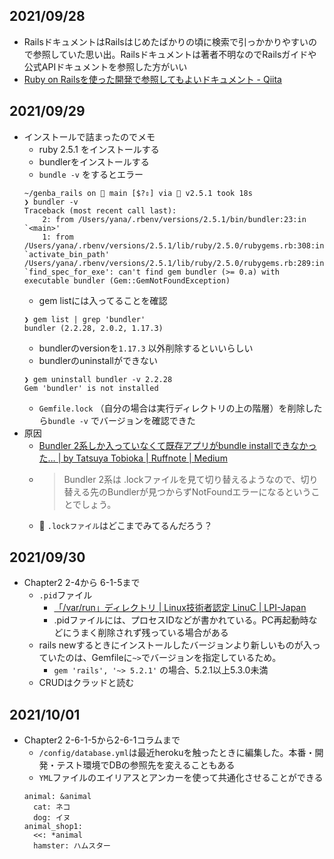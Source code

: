 ## 2021/09/28
- RailsドキュメントはRailsはじめたばかりの頃に検索で引っかかりやすいので参照していた思い出。Railsドキュメントは著者不明なのでRailsガイドや公式APIドキュメントを参照した方がいい
- [Ruby on Railsを使った開発で参照してもよいドキュメント \- Qiita](https://qiita.com/hanachin_/items/76a24bcef889edb59d19)

## 2021/09/29
- インストールで詰まったのでメモ
    - ruby 2.5.1 をインストールする
    - bundlerをインストールする
    - `bundle -v` をするとエラー
    ```
    ~/genba_rails on 🌱 main [$?⇕] via 💎 v2.5.1 took 18s 
    ❯ bundler -v         
    Traceback (most recent call last):
        2: from /Users/yana/.rbenv/versions/2.5.1/bin/bundler:23:in `<main>'
        1: from /Users/yana/.rbenv/versions/2.5.1/lib/ruby/2.5.0/rubygems.rb:308:in `activate_bin_path'
    /Users/yana/.rbenv/versions/2.5.1/lib/ruby/2.5.0/rubygems.rb:289:in `find_spec_for_exe': can't find gem bundler (>= 0.a) with executable bundler (Gem::GemNotFoundException)
    ```
    - gem listには入ってることを確認
    ```
    ❯ gem list | grep 'bundler'
    bundler (2.2.28, 2.0.2, 1.17.3)
    ```
    - bundlerのversionを`1.17.3` 以外削除するといいらしい
    - bundlerのuninstallができない
    ```
    ❯ gem uninstall bundler -v 2.2.28
    Gem 'bundler' is not installed
    ```
    - `Gemfile.lock` （自分の場合は実行ディレクトリの上の階層）を削除したら`bundle -v` でバージョンを確認できた
- 原因
    - [Bundler 2系しか入っていなくて既存アプリがbundle installできなかった… \| by Tatsuya Tobioka \| Ruffnote \| Medium](https://medium.com/ruffnote/bundler-2系しか入っていなくて既存アプリがbundle-installできなかった-dd03737d3866)
    - > Bundler 2系は .lockファイルを見て切り替えるようなので、切り替える先のBundlerが見つからずNotFoundエラーになるということでしょう。
    - 🤔 `.lockファイル`はどこまでみてるんだろう？

## 2021/09/30
- Chapter2 2-4から 6-1-5まで
    - `.pid`ファイル
        - [「/var/run」ディレクトリ \| Linux技術者認定 LinuC \| LPI\-Japan](https://linuc.org/study/knowledge/523/)
        - .pidファイルには、プロセスIDなどが書かれている。PC再起動時などにうまく削除されず残っている場合がある
    - rails newするときにインストールしたバージョンより新しいものが入っていたのは、Gemfileに`~>`でバージョンを指定しているため。
        - `gem 'rails', '~> 5.2.1'` の場合、5.2.1以上5.3.0未満
    - CRUDはクラッドと読む

## 2021/10/01
- Chapter2 2-6-1-5から2-6-1コラムまで
    - `/config/database.yml`は最近herokuを触ったときに編集した。本番・開発・テスト環境でDBの参照先を変えることもある
    - `YML`ファイルのエイリアスとアンカーを使って共通化させることができる
    ```ruby=
    animal: &animal
      cat: ネコ
      dog: イヌ
    animal_shop1:
      <<: *animal
      hamster: ハムスター
    ```
